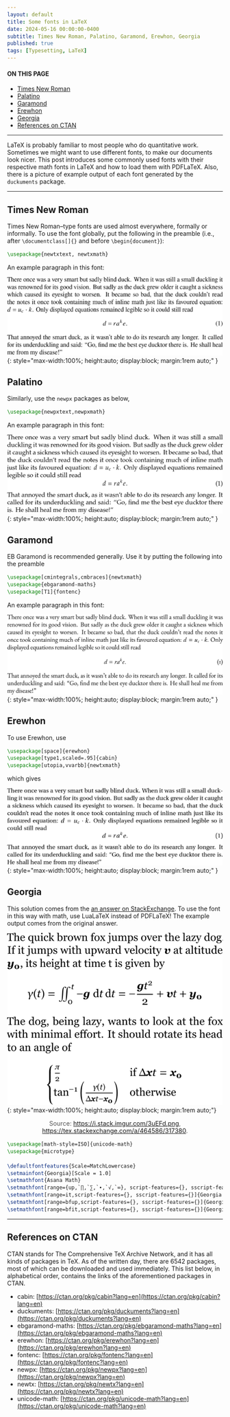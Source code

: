 ```yaml
---
layout: default
title: Some fonts in LaTeX
date: 2024-05-16 00:00:00-0400
subtitle: Times New Roman, Palatino, Garamond, Erewhon, Georgia
published: true
tags: [Typesetting, LaTeX]
---
```



#### ON THIS PAGE

- [Times New Roman](#times-new-roman)
- [Palatino](#palatino)
- [Garamond](#garamond)
- [Erewhon](#erewhon)
- [Georgia](#georgia)
- [References on CTAN](#references-on-ctan)

---


LaTeX is probably familiar to most people who do quantitative work. Sometimes we might want to use different fonts, to make our documents look nicer. This post introduces some commonly used fonts with their respective math fonts in LaTeX and how to load them with PDFLaTeX. Also, there is a picture of example output of each font generated by the `duckuments` package.

---

## Times New Roman

Times New Roman–type fonts are used almost everywhere, formally or informally. To use the font globally, put the following in the preamble (i.e., after `\documentclass[]{}` and before `\begin{document}`):

```latex
\usepackage{newtxtext, newtxmath}
```

An example paragraph in this font:

![Times New Roman](/assets/img/fonts/newtx.jpg){: style="max-width:100%; height:auto; display:block; margin:1rem auto;" }

## Palatino

Similarly, use the `newpx` packages as below,

```latex
\usepackage{newpxtext,newpxmath}
```

An example paragraph in this font:

![Palatino](/assets/img/fonts/newpx.jpg){: style="max-width:100%; height:auto; display:block; margin:1rem auto;" }

## Garamond

EB Garamond is recommended generally. Use it by putting the following into the preamble

```latex
\usepackage[cmintegrals,cmbraces]{newtxmath}
\usepackage{ebgaramond-maths}
\usepackage[T1]{fontenc}
```

An example paragraph in this font:

![EB Garamond](/assets/img/fonts/ebg.jpg){: style="max-width:100%; height:auto; display:block; margin:1rem auto;" }

## Erewhon

To use Erewhon, use 

```latex
\usepackage[space]{erewhon}
\usepackage[type1,scaled=.95]{cabin}
\usepackage[utopia,vvarbb]{newtxmath}
```

which gives 

![Erewhon](/assets/img/fonts/erewhon.jpg){: style="max-width:100%; height:auto; display:block; margin:1rem auto;" }

## Georgia

This solution comes from the [an answer on StackExchange](https://tex.stackexchange.com/a/464586/317380). To use the font in this way with math, use LuaLaTeX instead of PDFLaTeX! The example output comes from the original answer.

![Georgia](/assets/img/fonts/g.png){: style="max-width:100%; height:auto; display:block; margin:1rem auto;"}
<figcaption style="font-size:0.9rem; color:#555; text-align:center; margin-top:0.5rem;">
Source: <a href="https://i.stack.imgur.com/3uEFd.png">https://i.stack.imgur.com/3uEFd.png</a>, <a href="https://tex.stackexchange.com/a/464586/317380">https://tex.stackexchange.com/a/464586/317380</a>.
</figcaption>

```latex
\usepackage[math-style=ISO]{unicode-math}
\usepackage{microtype}

\defaultfontfeatures{Scale=MatchLowercase}
\setmainfont{Georgia}[Scale = 1.0]
\setmathfont{Asana Math}
\setmathfont[range={up,`∏,`∑,`∙,`√,`∞}, script-features={}, sscript-features={}]{Georgia}
\setmathfont[range=it,script-features={}, sscript-features={}]{Georgia Italic}
\setmathfont[range=bfup,script-features={}, sscript-features={}]{Georgia Bold}
\setmathfont[range=bfit,script-features={}, sscript-features={}]{Georgia Bold Italic}
```

---

## References on CTAN
CTAN stands for The Comprehensive TeX Archive Network, and it has all kinds of packages in TeX. As of the written day, there are 6542 packages, most of which can be downloaded and used immediately. This list below, in alphabetical order, contains the links of the aforementioned packages in CTAN.

* cabin: [https://ctan.org/pkg/cabin?lang=en](https://ctan.org/pkg/cabin?lang=en)
* duckuments: [https://ctan.org/pkg/duckuments?lang=en](https://ctan.org/pkg/duckuments?lang=en)
* ebgaramond-maths: [https://ctan.org/pkg/ebgaramond-maths?lang=en](https://ctan.org/pkg/ebgaramond-maths?lang=en)
* erewhon: [https://ctan.org/pkg/erewhon?lang=en](https://ctan.org/pkg/erewhon?lang=en)
* fontenc: [https://ctan.org/pkg/fontenc?lang=en](https://ctan.org/pkg/fontenc?lang=en)
* newpx: [https://ctan.org/pkg/newpx?lang=en](https://ctan.org/pkg/newpx?lang=en)
* newtx: [https://ctan.org/pkg/newtx?lang=en](https://ctan.org/pkg/newtx?lang=en)
* unicode-math: [https://ctan.org/pkg/unicode-math?lang=en](https://ctan.org/pkg/unicode-math?lang=en)